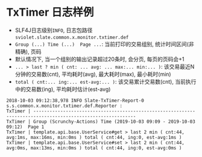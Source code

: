 # TxTimer 日志样例

* SLF4J日志级别`INFO`, 日志包路径`sviolet.slate.common.x.monitor.txtimer.def`
* `Group (...) Time (...)  Page ...`: 当前打印的交易组别, 统计时间区间(非精确), 页码
* 默认情况下, 当一个组别的输出记录超过20条时, 会分页, 每页的页码会+1
* ` ... > last ? min ( cnt: ... avg: ... max:... min:... ) `: 该交易最近N分钟的交易数(cnt), 平均耗时(avg), 最大耗时(max), 最小耗时(min)
* `total ( cnt:... ing:... est-avg:... )`: 该交易累计交易数(cnt), 当前执行中的交易数(ing), 平均耗时估计(est-avg)

```text
2018-10-03 09:12:38,978 INFO Slate-TxTimer-Report-0 s.s.common.x.monitor.txtimer.def.Reporter : 
TxTimer | ------------------------------------------------------------------------------------------------------------
TxTimer | Group (Scrunchy-Actions) Time (2019-10-03 09:09 - 2019-10-03 09:12)  Page 1
TxTimer | template.api.base.UserService#get > last 2 min ( cnt:44, avg:1ms, max:16ms, min:0ms ) total ( cnt:44, ing:0, est-avg:1ms )
TxTimer | template.api.base.UserService#set > last 2 min ( cnt:44, avg:0ms, max:13ms, min:0ms ) total ( cnt:44, ing:0, est-avg:0ms )
```